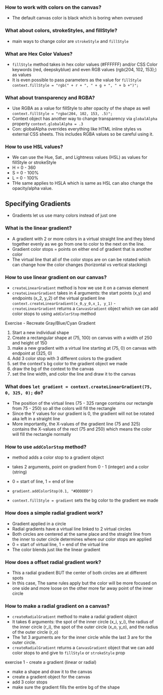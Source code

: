 ### How to work with colors on the canvas?
- The default canvas color is black which is boring when overused

### What about colors, strokeStyles, and fillStyle?
- main ways to change color are `strokeStyle` and `fillStyle`

### What are Hex Color Values?
- `fillStyle` method takes in hex color values (#FFFFFF) and/or CSS Color keywords (red, deepskyblue) and even RGB values (rgb(204, 102, 153);) as values
- It is even possible to pass parameters as the value for `fillStyle`
`context.fillStyle = "rgb(" + r + ", " + g + ", " + b +")";`

### What about transparency and RGBA?
- Use RGBA as a value for fillStyle to alter opacity of the shape as well
`context.fillStyle = "rgba(204, 102, 153, .5)";`
- Context object has another way to change transparency via `globalAlpha` property
`context.globalAlpha = .3`
- Con: globalAlpha overrides everything like HTML inline styles vs external CSS sheets. This includes RGBA values so be careful using it.

### How to use HSL values?
- We can use the Hue, Sat., and Lightness values (HSL) as values for fillStyle or strokeStyle
- H = 0 - 360 
- S = 0 - 100%
- L = 0 - 100%
- THe same applies to HSLA which is same as HSL can also change the opacity/alpha value. 

## Specifying Gradients 
- Gradients let us use many colors instead of just one

### What is the linear gradient?
- A gradient with 2 or more colors in a virtual straight line and they blend together evenly as we go from one to color to the next on the line. 
- Gradient color stops = points on either end of gradient that is another color
- The virtual line that all of the color stops are on can be rotated which can change how the color changes (horizontal vs vertical stacking)

### How to use linear gradient on our canvas?
- `createLinearGradient` method is how we use it on a canvas element
- `createLinearGradient` takes in 4 arguments: the start points (x,y) and endpoints (x_2, y_2) of the virtual gradient line
`context.createLinearGradient(x_0,y_0,x_1, y_1)`
-`createLinearGradient` returns a `CanvasGradient` object which we can add color stops to using `addColorStop` method

Exercise - Recreate Gray/Blue/Cyan Gradient 
1. Start a new individual shape 
2. Create a rectangular shape at (75, 100) on canvas with a width of 250 and height of 150
3. make a new gradient with a virtual line starting at (75, 0) on canvas with endpoint at (325, 0)
4. Add 3 color stop with 3 different colors to the gradient
5. set the context's bg color to the gradient object we made
6. draw the bg of the context to the canvas
7. set the line width, and color the line and draw it to the canvas

### What does `let gradient = context.createLinearGradient(75, 0, 325, 0);` do?
- The position of the virtual lines (75 - 325 range contains our rectangle from 75 - 250) so all the colors will fill the rectangle
- Since the Y values for our gradient is 0, the gradient will not be rotated aka left in a straight line
- More importantly, the X-values of the gradient line (75 and 325) contains the X-values of the rect (75 and 250) which means the color will fill the rectangle normally

### How to use `addColorStop` method?
- method adds a color stop to a gradient object 
- takes 2 arguments, point on gradient from 0 - 1 (integer) and a color (string)
- 0 = start of line, 1 = end of line 
-  `gradient.addColorStop(0.1, "#DDDDDD")`

- `context.fillStyle = gradient` sets the bg color to the gradient we made


### How does a simple radial gradient work?
- Gradient applied in a circle 
- Radial gradients have a virtual line linked to 2 virtual circles
- Both circles are centered at the same place and the straight line from the inner to outer circle determines where our color stops are applied 
- 0 = start of virtual line, 1 = end of the virtual line
- The color blends just like the linear gradient 


### How does a offset radial gradient work?
- This a radial gradient BUT the center of both circles are at different spots
- In this case, The same rules apply but the color will be more focused on one side and more loose on the other more far away point of the inner circle


### How to make a radial gradient on a canvas?
- `createRadialGradient` method to make a radial gradient object
- It takes 6 arguments: the spot of the inner circle (x_i, y_i), the radius of the inner circle (r_i), the spot of the outer circle (x_o, y_o), and the radius of the outer circle (r_o)
- The 1st 3 arguments are for the inner circle while the last 3 are for the outer circle. 
- `createRadialGradient` returns a `CanvasGradient` object that we can add color stops to and give to `fillStyle` or `strokeStyle` prop

exercise 1 - create a gradient (linear or radial)
- make a shape and draw it to the canvas
- create a gradient object for the canvas
- add 3 color stops  
- make sure the gradient fills the entire bg of the shape

